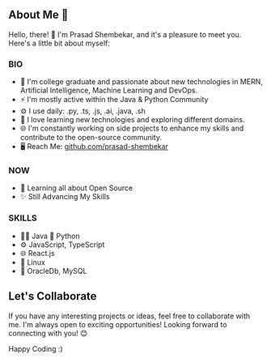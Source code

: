 ## About Me 👋

Hello, there! 👋 I'm Prasad Shembekar, and it's a pleasure to meet you. Here's a little bit about myself:

### BIO  
- 🔭 I'm college graduate and passionate about new technologies in MERN, Artificial Intelligence, Machine Learning and DevOps.
- ⚡️ I'm mostly active within the Java & Python Community
- ⚙️ I use daily: .py, .ts, .js, .ai, .java, .sh 
- 🌱 I love learning new technologies and exploring different domains.
- 🌐 I'm constantly working on side projects to enhance my skills and contribute to the open-source community.
- :desktop_computer: Reach Me: [github.com/prasad-shembekar](https://github.com/prasad-shembekar)

### NOW  
* 🌱 Learning all about Open Source 
* ✨ Still Advancing My Skills 

### SKILLS
* 👨‍💻 Java 🐍 Python 
* ⚙️ JavaScript, TypeScript
* 🌐 React.js
* 🐧 Linux
* 💽 OracleDb, MySQL

## Let's Collaborate

If you have any interesting projects or ideas, feel free to collaborate with me. I'm always open to exciting opportunities!
Looking forward to connecting with you! 😊 

Happy Coding :)



